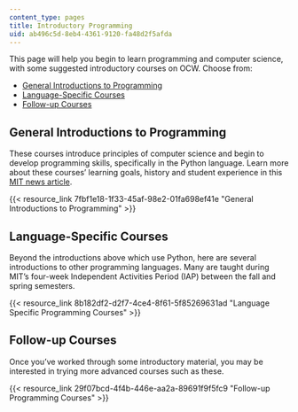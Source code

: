 ```yaml
---
content_type: pages
title: Introductory Programming
uid: ab496c5d-8eb4-4361-9120-fa48d2f5afda
---
```

This page will help you begin to learn programming and computer science, with some suggested introductory courses on OCW. Choose from:

- [General Introductions to Programming](https://ocw.mit.edu/courses/intro-programming/#general)
- [Language-Specific Courses](https://ocw.mit.edu/courses/intro-programming/#language)
- [Follow-up Courses](https://ocw.mit.edu/courses/intro-programming/#followup)

## **General Introductions to Programming**

These courses introduce principles of computer science and begin to develop programming skills, specifically in the Python language. Learn more about these courses’ learning goals, history and student experience in this [MIT news article](https://news.mit.edu/2018/class-computer-science-programming-python-0504).

{{< resource_link 7fbf1e18-1f33-45af-98e2-01fa698ef41e "General Introductions to Programming" >}}

## **Language-Specific Courses**

Beyond the introductions above which use Python, here are several introductions to other programming languages. Many are taught during MIT’s four-week Independent Activities Period (IAP) between the fall and spring semesters.

{{< resource_link 8b182df2-d2f7-4ce4-8f61-5f85269631ad "Language Specific Programming Courses" >}}

## **Follow-up Courses**

Once you’ve worked through some introductory material, you may be interested in trying more advanced courses such as these.

{{< resource_link 29f07bcd-4f4b-446e-aa2a-89691f9f5fc9 "Follow-up Programming Courses" >}}